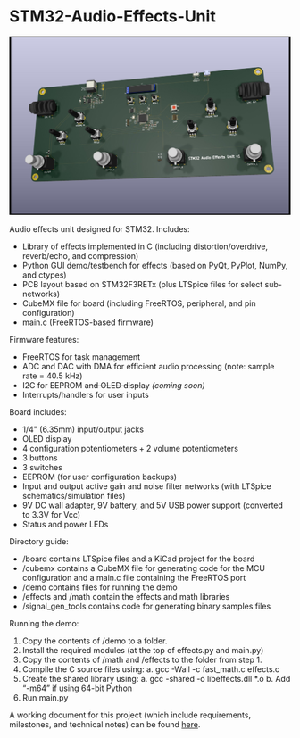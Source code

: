 # STM32-Audio-Effects-Unit

![Board v1](https://raw.githubusercontent.com/ouras/STM32-Audio-Effects-Unit/main/board/STM32AudioEffects/STM32AudioEffectsUnit.jpg)

Audio effects unit designed for STM32. Includes:
- Library of effects implemented in C (including distortion/overdrive, reverb/echo, and compression)
- Python GUI demo/testbench for effects (based on PyQt, PyPlot, NumPy, and ctypes)
- PCB layout based on STM32F3RETx (plus LTSpice files for select sub-networks)
- CubeMX file for board (including FreeRTOS, peripheral, and pin configuration)
- main.c (FreeRTOS-based firmware)

Firmware features:
- FreeRTOS for task management
- ADC and DAC with DMA for efficient audio processing (note: sample rate = 40.5 kHz)
- I2C for EEPROM ~~and OLED display~~ *(coming soon)*
- Interrupts/handlers for user inputs

Board includes:
- 1/4" (6.35mm) input/output jacks
- OLED display
- 4 configuration potentiometers + 2 volume potentiometers
- 3 buttons
- 3 switches
- EEPROM (for user configuration backups)
- Input and output active gain and noise filter networks (with LTSpice schematics/simulation files)
- 9V DC wall adapter, 9V battery, and 5V USB power support (converted to 3.3V for Vcc)
- Status and power LEDs

Directory guide:
- /board contains LTSpice files and a KiCad project for the board
- /cubemx contains a CubeMX file for generating code for the MCU configuration and a main.c file containing the FreeRTOS port
- /demo contains files for running the demo
- /effects and /math contain the effects and math libraries
- /signal_gen_tools contains code for generating binary samples files

Running the demo:
1. Copy the contents of /demo to a folder.
2. Install the required modules (at the top of effects.py and main.py)
3. Copy the contents of /math and /effects to the folder from step 1.
4. Compile the C source files using:
  a. gcc -Wall -c fast_math.c effects.c
5. Create the shared library using:
  a. gcc -shared -o libeffects.dll \*.o
  b. Add “-m64” if using 64-bit Python
  6. Run main.py

A working document for this project (which include requirements, milestones, and technical notes) can be found [here](https://docs.google.com/document/d/13bzRhMHOJ_USe95iWY26JIxKYx1gLJ1tkpusW1AXwGo/edit?usp=sharing).
